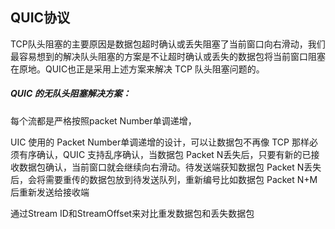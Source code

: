 ## QUIC协议



TCP队头阻塞的主要原因是数据包超时确认或丢失阻塞了当前窗口向右滑动，我们最容易想到的解决队头阻塞的方案是不让超时确认或丢失的数据包将当前窗口阻塞在原地。QUIC也正是采用上述方案来解决 TCP 队头阻塞问题的。

 

##### QUIC 的无队头阻塞解决方案：

每个流都是严格按照packet Number单调递增，

UIC 使用的 Packet Number单调递增的设计，可以让数据包不再像 TCP 那样必须有序确认，QUIC 支持乱序确认，当数据包 Packet N丢失后，只要有新的已接收数据包确认，当前窗口就会继续向右滑动。待发送端获知数据包 Packet N丢失后，会将需要重传的数据包放到待发送队列，重新编号比如数据包 Packet N+M 后重新发送给接收端

通过Stream ID和StreamOffset来对比重发数据包和丢失数据包